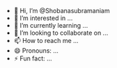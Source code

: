 - 👋 Hi, I’m @Shobanasubramaniam
- 👀 I’m interested in ...
- 🌱 I’m currently learning ...
- 💞️ I’m looking to collaborate on ...
- 📫 How to reach me ...
- 😄 Pronouns: ...
- ⚡ Fun fact: ...

<!---
Shobanasubramaniam/Shobanasubramaniam is a ✨ special ✨ repository because its `README.md` (this file) appears on your GitHub profile.
You can click the Preview link to take a look at your changes.
--->
